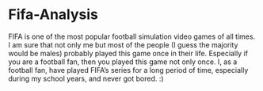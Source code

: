 # Fifa-Analysis
FIFA is one of the most popular football simulation video games of all times. I am sure that not only me but most of the people (I guess the majority would be males) probably played this game once in their life. Especially if you are a football fan, then you played this game not only once. I, as a football fan, have played FIFA’s series for a long period of time, especially during my school years, and never got bored. :)

